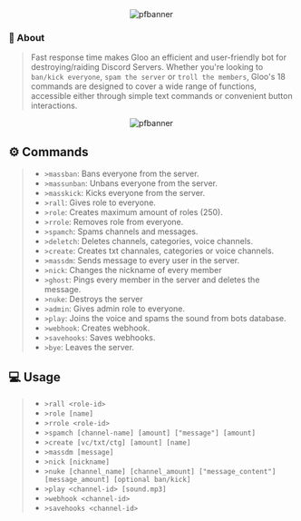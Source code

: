 <div align="center">
  <img src="https://media.discordapp.net/attachments/1245112135659421857/1245119499099963504/smaller.png?ex=66714ca5&is=666ffb25&hm=dd3ad2d7542b28ac996eaf7457cf8769b85477667cca35d7496e68c214defa3f&=&format=webp&quality=lossless" alt="pfbanner">
</div>

### 📜 About

> Fast response time makes Gloo an efficient and user-friendly bot for destroying/raiding Discord Servers. Whether you're looking to `ban/kick everyone`, `spam the server` or `troll the members`, Gloo's 18 commands are designed to cover a wide range of functions, accessible either through simple text commands or convenient button interactions.



<div align="center">
  <img src="https://media.discordapp.net/attachments/1245112135659421857/1245112250872758334/pfbanner.png?ex=667145e5&is=666ff465&hm=0c2feb372e10e154c0af6484d9454756d026f3f42d24609e5ba01ebfa86c1d98&=&format=webp&quality=lossless" alt="pfbanner">
</div>



## ⚙ Commands
> - `>massban`: Bans everyone from the server.
> - `>massunban`: Unbans everyone from the server.
> - `>masskick`: Kicks everyone from the server.
> - `>rall`: Gives role to everyone.
> - `>role`: Creates maximum amount of roles (250).
> - `>rrole`: Removes role from everyone.
> - `>spamch`: Spams channels and messages.
> - `>deletch`: Deletes channels, categories, voice channels.
> - `>create`: Creates txt channales, categories or voice channels.
> - `>massdm`: Sends message to every user in the server.
> - `>nick`: Changes the nickname of every member
> - `>ghost`: Pings every member in the server and deletes the message.
> - `>nuke`: Destroys the server
> - `>admin`: Gives admin role to everyone.
> - `>play`: Joins the voice and spams the sound from bots database.
> - `>webhook`: Creates webhook.
> - `>savehooks`: Saves webhooks.
> - `>bye`: Leaves the server.

## 💻 Usage
> - `>rall <role-id>`
> - `>role [name]`
> - `>rrole <role-id>`
> - `>spamch [channel-name] [amount] ["message"] [amount]`
> - `>create [vc/txt/ctg] [amount] [name]`
> - `>massdm [message]`
> - `>nick [nickname]`
> - `>nuke [channel_name] [channel_amount] ["message_content"] [message_amount] [optional ban/kick]`
> - `>play <channel-id> [sound.mp3]`
> - `>webhook <channel-id>`
> - `>savehooks <channel-id>`
